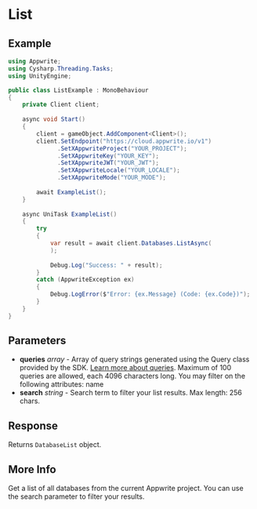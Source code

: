 # List

## Example

```csharp
using Appwrite;
using Cysharp.Threading.Tasks;
using UnityEngine;

public class ListExample : MonoBehaviour
{
    private Client client;
    
    async void Start()
    {
        client = gameObject.AddComponent<Client>();
        client.SetEndpoint("https://cloud.appwrite.io/v1")
              .SetXAppwriteProject("YOUR_PROJECT");
              .SetXAppwriteKey("YOUR_KEY");
              .SetXAppwriteJWT("YOUR_JWT");
              .SetXAppwriteLocale("YOUR_LOCALE");
              .SetXAppwriteMode("YOUR_MODE");
        
        await ExampleList();
    }
    
    async UniTask ExampleList()
    {
        try
        {
            var result = await client.Databases.ListAsync(
            );
            
            Debug.Log("Success: " + result);
        }
        catch (AppwriteException ex)
        {
            Debug.LogError($"Error: {ex.Message} (Code: {ex.Code})");
        }
    }
}
```

## Parameters

- **queries** *array* - Array of query strings generated using the Query class provided by the SDK. [Learn more about queries](https://appwrite.io/docs/queries). Maximum of 100 queries are allowed, each 4096 characters long. You may filter on the following attributes: name
- **search** *string* - Search term to filter your list results. Max length: 256 chars.

## Response

Returns `DatabaseList` object.
## More Info

Get a list of all databases from the current Appwrite project. You can use the search parameter to filter your results.
